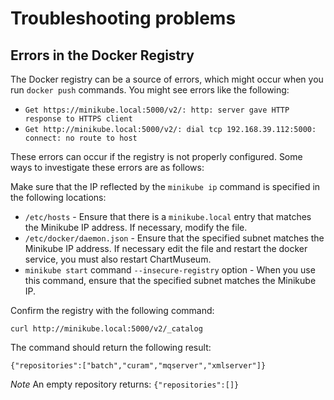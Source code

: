 # Troubleshooting problems

## Errors in the Docker Registry

The Docker registry can be a source of errors, which might occur when you run `docker push` commands. You might see errors like the following:

* `Get https://minikube.local:5000/v2/: http: server gave HTTP response to HTTPS client`
* `Get http://minikube.local:5000/v2/: dial tcp 192.168.39.112:5000: connect: no route to host`

These errors can occur if the registry is not properly configured.  Some ways to investigate these errors are as follows:

Make sure that the IP reflected by the `minikube ip` command is specified in the following locations:

* `/etc/hosts` - Ensure that there is a `minikube.local` entry that matches the Minikube IP address. If necessary, modify the file.
* `/etc/docker/daemon.json` -  Ensure that the specified subnet matches the Minikube IP address. If necessary edit the file and restart the docker service, you must also restart ChartMuseum.
* `minikube start` command `--insecure-registry` option - When you use this command, ensure that the specified subnet matches the Minikube IP.

Confirm the registry with the following command:

`curl http://minikube.local:5000/v2/_catalog`

The command should return the following result:  

`{"repositories":["batch","curam","mqserver","xmlserver"]}`

_Note_ An empty repository returns: `{"repositories":[]}`
